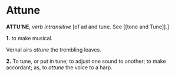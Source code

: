 # Attune

**ATTU'NE**, _verb intransitive_ \[of ad and tune. See [[tone and Tune]].\]

**1.** to make musical.

Vernal airs _attune_ the trembling leaves.

**2.** To tune, or put in tune; to adjust one sound to another; to make accordant; as, to _attune_ the voice to a harp.